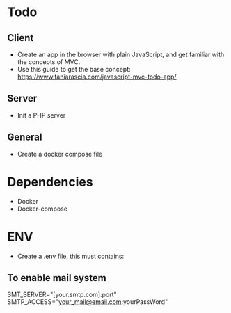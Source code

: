# Todo
## Client
- Create an app in the browser with plain JavaScript, and get familiar with the concepts of MVC.
- Use this guide to get the base concept: https://www.taniarascia.com/javascript-mvc-todo-app/


## Server
- Init a PHP server

## General

- Create a docker compose file

# Dependencies
- Docker
- Docker-compose

# ENV
- Create a .env file, this must contains:
## To enable mail system
SMT_SERVER="[your.smtp.com]:port"
SMTP_ACCESS="your_mail@email.com:yourPassWord"
